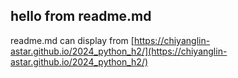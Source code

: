 ## hello from readme.md

readme.md can display from [https://chiyanglin-astar.github.io/2024_python_h2/](https://chiyanglin-astar.github.io/2024_python_h2/)

